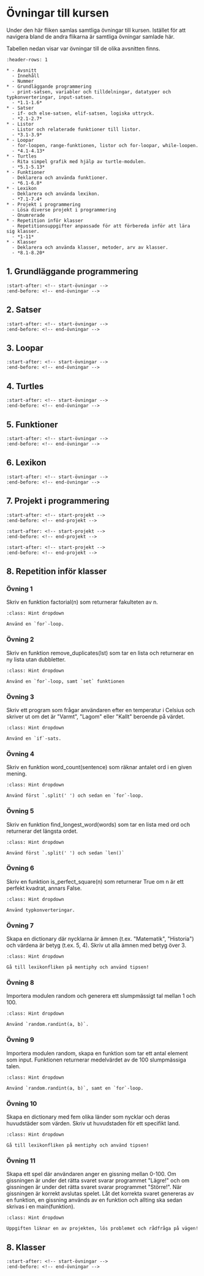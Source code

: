 # Övningar till kursen

Under den här fliken samlas samtliga övningar till kursen. Istället för att navigera bland de andra flikarna är samtliga övningar samlade här. 

Tabellen nedan visar var övningar till de olika avsnitten finns.

```{list-table}
:header-rows: 1

* - Avsnitt
  - Innehåll
  - Nummer
* - Grundläggande programmering
  - print-satsen, variabler och tilldelningar, datatyper och typkonverteringar, input-satsen.
  - *1.1-1.6*
* - Satser
  - if- och else-satsen, elif-satsen, logiska uttryck.
  - *2.1-2.7*
* - Listor
  - Listor och relaterade funktioner till listor.
  - *3.1-3.9*
* - Loopar
  - for-loopen, range-funktionen, listor och for-loopar, while-loopen.
  - *4.1-4.13*
* - Turtles
  - Rita simpel grafik med hjälp av turtle-modulen.
  - *5.1-5.13*
* - Funktioner
  - Deklarera och använda funktioner.
  - *6.1-6.8*
* - Lexikon
  - Deklarera och använda lexikon.
  - *7.1-7.4*
* - Projekt i programmering
  - Lösa diverse projekt i programmering
  - Onumrerade
* - Repetition inför klasser
  - Repetitionsuppgifter anpassade för att förbereda inför att lära sig klasser.
  - *1-11*
* - Klasser
  - Deklarera och använda klasser, metoder, arv av klasser.
  - *8.1-8.20*
```

## 1. Grundläggande programmering
```{include} grundläggande.md
:start-after: <!-- start-övningar -->
:end-before: <!-- end-övningar -->
```

## 2. Satser
```{include} satser.md
:start-after: <!-- start-övningar -->
:end-before: <!-- end-övningar -->
```

## 3. Loopar

```{include} loopar.md
:start-after: <!-- start-övningar -->
:end-before: <!-- end-övningar -->
```

## 4. Turtles

```{include} turtle.md
:start-after: <!-- start-övningar -->
:end-before: <!-- end-övningar -->
```

## 5. Funktioner

```{include} funktioner.md
:start-after: <!-- start-övningar -->
:end-before: <!-- end-övningar -->
```

## 6. Lexikon

```{include} lexikon.md
:start-after: <!-- start-övningar -->
:end-before: <!-- end-övningar -->
```

## 7. Projekt i programmering

```{include} merfunktioner.md
:start-after: <!-- start-projekt -->
:end-before: <!-- end-projekt -->
```
 	
```{include} datahantering.md
:start-after: <!-- start-projekt -->
:end-before: <!-- end-projekt -->
```

```{include} lexikon.md
:start-after: <!-- start-projekt -->
:end-before: <!-- end-projekt -->
```

## 8. Repetition inför klasser

### Övning 1
Skriv en funktion factorial(n) som returnerar fakulteten av n.

```{admonition} Tips	
:class: Hint dropdown

Använd en `for`-loop.
```

### Övning 2
Skriv en funktion remove_duplicates(lst) som tar en lista och returnerar en ny lista utan dubbletter.

```{admonition} Tips
:class: Hint dropdown

Använd en `for`-loop, samt `set` funktionen
```

### Övning 3
Skriv ett program som frågar användaren efter en temperatur i Celsius och skriver ut om det är "Varmt", "Lagom" eller "Kallt" beroende på värdet.

```{admonition} Tips
:class: Hint dropdown

Använd en `if`-sats.
```

### Övning 4
Skriv en funktion word_count(sentence) som räknar antalet ord i en given mening.

```{admonition} Tips
:class: Hint dropdown

Använd först `.split(' ') och sedan en `for`-loop.
```

### Övning 5
Skriv en funktion find_longest_word(words) som tar en lista med ord och returnerar det längsta ordet.

```{admonition} Tips
:class: Hint dropdown

Använd först `.split(' ') och sedan `len()`
```

### Övning 6
Skriv en funktion is_perfect_square(n) som returnerar True om n är ett perfekt kvadrat, annars False.

```{admonition} Tips
:class: Hint dropdown

Använd typkonverteringar.
```

### Övning 7
Skapa en dictionary där nycklarna är ämnen (t.ex. "Matematik", "Historia") och värdena är betyg (t.ex. 5, 4). Skriv ut alla ämnen med betyg över 3.

```{admonition} Tips
:class: Hint dropdown

Gå till lexikonfliken på mentiphy och använd tipsen!
```

### Övning 8
Importera modulen random och generera ett slumpmässigt tal mellan 1 och 100.

```{admonition} Tips
:class: Hint dropdown

Använd `random.randint(a, b)`.
```


### Övning 9
Importera modulen random, skapa en funktion som tar ett antal element som input. Funktionen returnerar medelvärdet av de 100 slumpmässiga talen.

```{admonition} Tips
:class: Hint dropdown

Använd `random.randint(a, b)`, samt en `for`-loop.
```

### Övning 10
Skapa en dictionary med fem olika länder som nycklar och deras huvudstäder som värden. Skriv ut huvudstaden för ett specifikt land.

```{admonition} Tips
:class: Hint dropdown

Gå till lexikonfliken på mentiphy och använd tipsen!
```

### Övning 11
Skapa ett spel där användaren anger en gissning mellan 0-100. Om gissningen är under det rätta svaret svarar programmet "Lägre!" och om gissningen är under det rätta svaret svarar programmet "Större!". När gissningen är korrekt avslutas spelet. Låt det korrekta svaret genereras av en funktion, en gissning används av en funktion och allting ska sedan skrivas i en main(funktion).

```{admonition} Tips
:class: Hint dropdown

Uppgiften liknar en av projekten, lös problemet och rådfråga på vägen!
```

## 8. Klasser

```{include} klasser.md
:start-after: <!-- start-övningar -->
:end-before: <!-- end-övningar -->
```